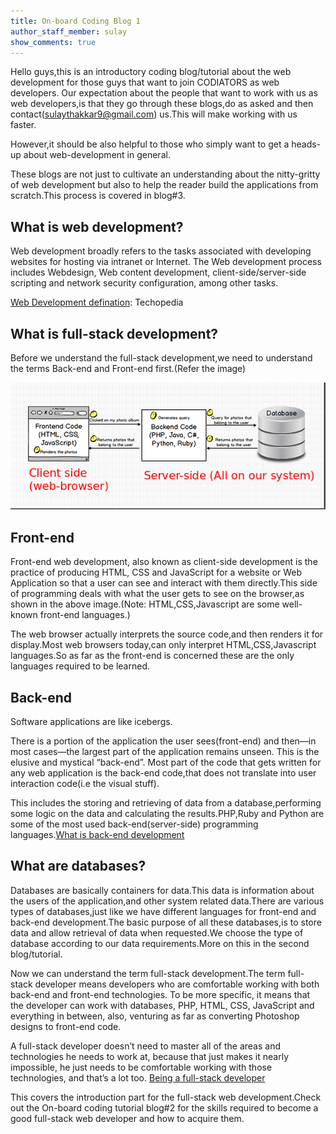 ```yaml
---
title: On-board Coding Blog 1
author_staff_member: sulay
show_comments: true
---
```


Hello guys,this is an introductory coding blog/tutorial about the web development for those guys that want to join CODIATORS as web developers. Our expectation about the people that want to work with us as web developers,is that they go through these blogs,do as asked and then contact(sulaythakkar9@gmail.com) us.This will make working with us faster.

However,it should be also helpful to those who simply want to get a heads-up about web-development in general.

These blogs are not just to cultivate an understanding about the nitty-gritty of web development but also to help the reader build the applications from scratch.This process is covered in blog#3.

## What is web development?

Web development​ broadly refers to the tasks associated with developing​ websites for hosting via intranet or Internet. The Web development​ process includes Web​design, Web​ content development​, client-side/server-side scripting and network security configuration, among other
tasks.

[Web Development defination](https://www.techopedia.com/definition/23889/web-development): Techopedia

## What is full-stack development?

Before we understand the full-stack development,we need to understand the terms Back-end
and Front-end first.(Refer the image)

![Full-stack development](/images/web-delopment.png)

## Front-end

Front​-end​ web development​, also known as client-side development​ is the practice of
producing HTML, CSS and JavaScript for a website or Web Application so that a user can see and interact with them directly.This side of programming deals with what the user gets to see on the browser,as shown in the above image.(Note: HTML,CSS,Javascript are some well-known front-end languages.)

The web browser actually interprets the source code,and then renders it for display.Most web browsers today,can only interpret HTML,CSS,Javascript languages.So as far as the front-end is concerned these are the only languages required to be learned.

## Back-end

Software applications are like icebergs.

There is a portion of the application the user sees(front-end) and then—in most cases—the largest part of the application remains unseen. This is the elusive and mystical “back-end”. Most part of the code that gets written for any web application is the back-end code,that does not translate into user interaction code(i.e the visual stuff).

This includes the storing and retrieving of data from a database,performing some logic on the data and calculating the results.PHP,Ruby and Python are some of the most used back-end(server-side) 
programming languages.[What is back-end development](https://simpleprogrammer.com/2016/12/12/what-is-back-end-development/)

## What are databases?

Databases are basically containers for data.This data is information about the users of the application,and other system related data.There are various types of databases,just like we have different languages for front-end and back-end development.The basic purpose of all these databases,is to store data and allow retrieval of data when requested.We choose the type of database according to our data requirements.More on this in the second blog/tutorial.

Now we can understand the term full-stack development.The term full-stack developer means
developers who are comfortable working with both back-end and front-end technologies.
To be more specific, it means that the developer can work with databases, PHP, HTML, CSS,
JavaScript and everything in between, also, venturing as far as converting Photoshop designs to front-end code.

A full-stack developer doesn’t need to master all of the areas and technologies he needs to work at, because that just makes it nearly impossible, he just needs to be comfortable working with those technologies, and that’s a lot too.
[Being a full-stack developer](https://www.sitepoint.com/full-stack-developer/)

This covers the introduction part for the full-stack web development.Check out
the On-board coding tutorial blog#2 for the skills required to become a good
full-stack web developer and how to acquire them.